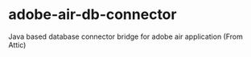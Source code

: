 # adobe-air-db-connector
Java based database connector bridge for adobe air application (From Attic)
